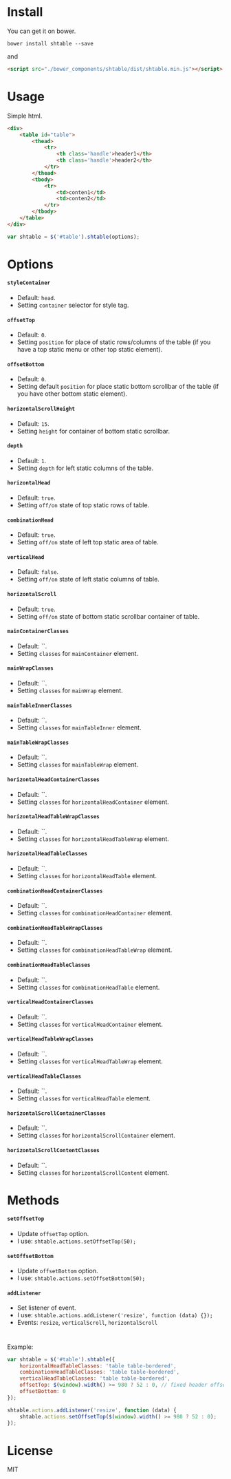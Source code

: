 # Install
You can get it on bower.

```shell
bower install shtable --save
```
and
```html
<script src="./bower_components/shtable/dist/shtable.min.js"></script>
```

# Usage

Simple html.
```html
<div>
    <table id="table">
        <thead>
            <tr>
                <th class='handle'>header1</th>
                <th class='handle'>header2</th>
            </tr>
        </thead>
        <tbody>
            <tr>
                <td>conten1</td>
                <td>conten2</td>
            </tr>
        </tbody>
    </table>
</div>
```

```js
var shtable = $('#table').shtable(options);
```

# Options

#### `styleContainer`
- Default: `head`.
- Setting `container` selector for style tag.

#### `offsetTop`
- Default: `0`.
- Setting `position` for place of static rows/columns of the table (if you have a top static menu or other top static element). 

#### `offsetBottom`
- Default: `0`.
- Setting default `position` for place static bottom scrollbar of the table (if you have other bottom static element).

#### `horizontalScrollHeight`
- Default: `15`.
- Setting `height` for container of bottom static scrollbar.

#### `depth`
- Default: `1`.
- Setting `depth` for left static columns of the table.

#### `horizontalHead`
- Default: `true`.
- Setting `off/on` state of top static rows of table.

#### `combinationHead`
- Default: `true`.
- Setting `off/on` state of left top static area of table.

#### `verticalHead`
- Default: `false`.
- Setting `off/on` state of left static columns of table.

#### `horizontalScroll`
- Default: `true`.
- Setting `off/on` state of bottom static scrollbar container of table.

#### `mainContainerClasses`
- Default: ``.
- Setting `classes` for `mainContainer` element.

#### `mainWrapClasses`
- Default: ``.
- Setting `classes` for `mainWrap` element.

#### `mainTableInnerClasses`
- Default: ``.
- Setting `classes` for `mainTableInner` element.

#### `mainTableWrapClasses`
- Default: ``.
- Setting `classes` for `mainTableWrap` element.

#### `horizontalHeadContainerClasses`
- Default: ``.
- Setting `classes` for `horizontalHeadContainer` element.

#### `horizontalHeadTableWrapClasses`
- Default: ``.
- Setting `classes` for `horizontalHeadTableWrap` element.

#### `horizontalHeadTableClasses`
- Default: ``.
- Setting `classes` for `horizontalHeadTable` element.

#### `combinationHeadContainerClasses`
- Default: ``.
- Setting `classes` for `combinationHeadContainer` element.

#### `combinationHeadTableWrapClasses`
- Default: ``.
- Setting `classes` for `combinationHeadTableWrap` element.

#### `combinationHeadTableClasses`
- Default: ``.
- Setting `classes` for `combinationHeadTable` element.

#### `verticalHeadContainerClasses`
- Default: ``.
- Setting `classes` for `verticalHeadContainer` element.

#### `verticalHeadTableWrapClasses`
- Default: ``.
- Setting `classes` for `verticalHeadTableWrap` element.

#### `verticalHeadTableClasses`
- Default: ``.
- Setting `classes` for `verticalHeadTable` element.

#### `horizontalScrollContainerClasses`
- Default: ``.
- Setting `classes` for `horizontalScrollContainer` element.

#### `horizontalScrollContentClasses`
- Default: ``.
- Setting `classes` for `horizontalScrollContent` element.

# Methods

#### `setOffsetTop`
- Update `offsetTop` option.
- I use: `shtable.actions.setOffsetTop(50);`

#### `setOffsetBottom`
- Update `offsetBottom` option.
- I use: `shtable.actions.setOffsetBottom(50);`

#### `addListener`
- Set listener of event.
- I use: `shtable.actions.addListener('resize', function (data) {});`
- Events: `resize`, `verticalScroll`, `horizontalScroll`

#

Example:

```js
var shtable = $('#table').shtable({
    horizontalHeadTableClasses: 'table table-bordered',
    combinationHeadTableClasses: 'table table-bordered',
    verticalHeadTableClasses: 'table table-bordered',
    offsetTop: $(window).width() >= 980 ? 52 : 0, // fixed header offset
    offsetBottom: 0
});

shtable.actions.addListener('resize', function (data) {
    shtable.actions.setOffsetTop($(window).width() >= 980 ? 52 : 0);
});
```

# License
MIT
